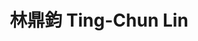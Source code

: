 ---
chinese_name: 林鼎鈞
english_name: Ting-Chun Lin
title: 林鼎鈞 Ting-Chun Lin
id: lintinchun
collection: members
position: Part-time Research Assistant
type: part-time research assistant
department: 經濟學系學士班三年級
# image_path: https://source.unsplash.com/collection/139386/600x600?a=.png
photo: pt_ra/bio-photo.jpg
# blurb: 123
---